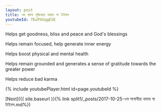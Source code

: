 ```yaml
---
layout: post
title: ওম কালা পূজিথায়া নামায গা টাইমস
youtubeId: 7EuPXXqgE5E
---
```

 
 
Helps get goodness, bliss and peace and God's blessings
 
Helps remain focused, help generate inner energy 
 
Helps boost physical and mental health 
 
Helps remain grounded and generates a sense of gratitude towards the greater power 
 
Helps reduce bad karma
 
 
 
 


{% include youtubePlayer.html id=page.youtubeId %}
 
[Next]({{ site.baseurl }}{% link  split1/_posts/2017-10-25-ওম সাগানীয়া নামায গা টাইমস.md%})
 

